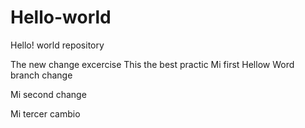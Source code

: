 # Hello-world
Hello! world repository

The new change excercise
This the best practic
Mi first Hellow Word branch change

Mi second change

Mi tercer cambio
